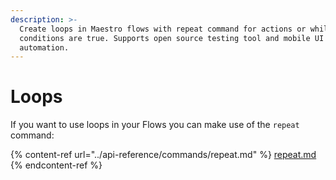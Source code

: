 ```yaml
---
description: >-
  Create loops in Maestro flows with repeat command for actions or while
  conditions are true. Supports open source testing tool and mobile UI
  automation.
---
```


# Loops

If you want to use loops in your Flows you can make use of the `repeat` command:

{% content-ref url="../api-reference/commands/repeat.md" %}
[repeat.md](../api-reference/commands/repeat.md)
{% endcontent-ref %}
